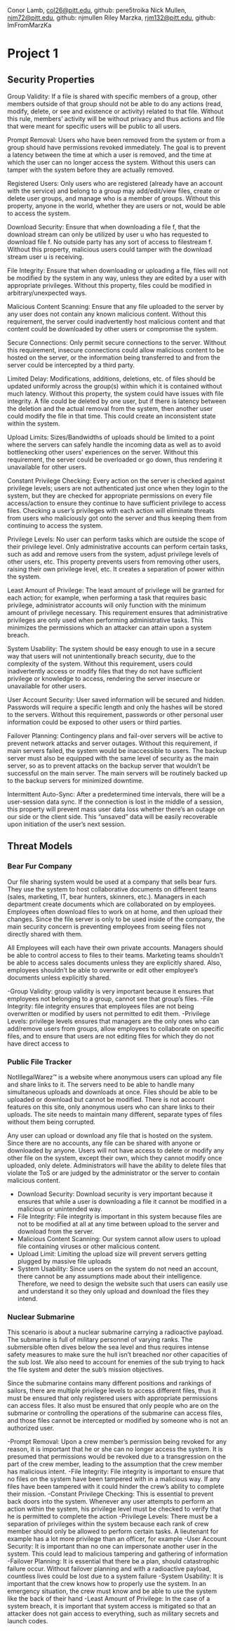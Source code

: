 ﻿Conor Lamb, col26@pitt.edu, github: pere5troika
Nick Mullen, njm72@pitt.edu, github: njmullen
Riley Marzka, rjm132@pitt.edu, github: ImFromMarzKa


# Project 1


## Security Properties


Group Validity: If a file is shared with specific members of a group, other members outside of that group should not be able to do any actions (read, modify, delete, or see and existence or activity) related to that file. Without this rule, members’ activity will be without privacy and thus actions and file that were meant for specific users will be public to all users. 


Prompt Removal: Users who have been removed from the system or from a group should have permissions revoked immediately. The goal is to prevent a latency between the time at which a user is removed, and the time at which the user can no longer access the system. Without this users can tamper with the system before they are actually removed.


Registered Users: Only users who are registered (already have an account with the service) and belong to a group may add/edit/view files, create or delete user groups, and manage who is a member of groups. Without this property, anyone in the world, whether they are users or not, would be able to access the system.


Download Security: Ensure that when downloading a file f, that the download stream can only be utilized by user u who has requested to download file f. No outside party has any sort of access to filestream f. Without this property, malicious users could tamper with the download stream user u is receiving.


File Integrity: Ensure that when downloading or uploading a file, files will not be modified by the system in any way, unless they are edited by a user with appropriate privileges. Without this property, files could be modified in arbitrary/unexpected ways. 


Malicious Content Scanning: Ensure that any file uploaded to the server by any user does not contain any known malicious content. Without this requirement, the server could inadvertently host malicious content and that content could be downloaded by other users or compromise the system.


Secure Connections: Only permit secure connections to the server. Without this requirement, insecure connections could allow malicious content to be hosted on the server, or the information being transferred to and from the server could be intercepted by a third party.


Limited Delay: Modifications, additions, deletions, etc. of files should be updated uniformly across the group(s) within which it is contained without much latency. Without this property, the system could have issues with file integrity. A file could be deleted by one user, but if there is latency between the deletion and the actual removal from the system, then another user could modify the file in that time. This could create an inconsistent state within the system.


Upload Limits: Sizes/Bandwidths of uploads should be limited to a point where the servers can safely handle the incoming data as well as to avoid bottlenecking other users’ experiences on the server. Without this requirement, the server could be overloaded or go down, thus rendering it unavailable for other users. 


Constant Privilege Checking: Every action on the server is checked against privilege levels; users are not authenticated just once when they login to the system, but they are checked for appropriate permissions on every file access/action to ensure they continue to have sufficient privilege to access files. Checking a user’s privileges with each action will eliminate threats from users who maliciously got onto the server and thus keeping them from continuing to access the system.


Privilege Levels: No user can perform tasks which are outside the scope of their privilege level. Only administrative accounts can perform certain tasks, such as add and remove users from the system, adjust privilege levels of other users, etc. This property prevents users from removing other users, raising their own privilege level, etc. It creates a separation of power within the system.


Least Amount of Privilege: The least amount of privilege will be granted for each action; for example, when performing a task that requires basic privilege, administrator accounts will only function with the minimum amount of privilege necessary. This requirement ensures that administrative privileges are only used when performing administrative tasks. This minimizes the permissions which an attacker can attain upon a system breach.


System Usability: The system should be easy enough to use in a secure way that users will not unintentionally breach security, due to the complexity of the system. Without this requirement, users could inadvertently access or modify files that they do not have sufficient privilege or knowledge to access, rendering the server insecure or unavailable for other users.


User Account Security: User saved information will be secured and hidden. Passwords will require a specific length and only the hashes will be stored to the servers. Without this requirement, passwords or other personal user information could be exposed to other users or third parties.


Failover Planning: Contingency plans and fail-over servers will be active to prevent network attacks and server outages. Without this requirement, if main servers failed, the system would be inaccessible to users. The backup server must also be equipped with the same level of security as the main server, so as to prevent attacks on the backup server that wouldn’t be successful on the main server. The main servers will be routinely backed up to the backup servers for minimized downtime.


Intermittent Auto-Sync: After a predetermined time intervals, there will be a user-session data sync. If the connection is lost in the middle of a session, this property will prevent mass user data loss whether there’s an outage on our side or the client side. This “unsaved” data will be easily recoverable upon initiation of the user’s next session.


## Threat Models


### Bear Fur Company


Our file sharing system would be used at a company that sells bear furs. They use the system to host collaborative documents on different teams (sales, marketing, IT, bear hunters, skinners, etc.). Managers in each department create documents which are collaborated on by employees. Employees often download files to work on at home, and then upload their changes. Since the file server is only to be used inside of the company, the main security concern is preventing employees from seeing files not directly shared with them. 


All Employees will each have their own private accounts. Managers should be able to control access to files to their teams. Marketing teams shouldn’t be able to access sales documents unless they are explicitly shared. Also, employees shouldn’t be able to overwrite or edit other employee’s documents unless explicitly shared.


-Group Validity: group validity is very important because it ensures that employees not belonging to a group, cannot see that group’s files.
-File Integrity: file integrity ensures that employees files are not being overwritten or modified by users not permitted to edit them.
-Privilege Levels: privilege levels ensures that managers are the only ones who can add/remove users from groups, allow employees to collaborate on specific files, and to ensure that users are not editing files for which they do not have direct access to


### Public File Tracker


NotIllegalWarez™ is a website where anonymous users can upload any file and share links to it. The servers need to be able to handle many simultaneous uploads and downloads at once. Files should be able to be uploaded or download but cannot be modified. There is not account features on this site, only anonymous users who can share links to their uploads. The site needs to maintain many different, separate types of files without them being corrupted.


Any user can upload or download any file that is hosted on the system. Since there are no accounts, any file can be shared with anyone or downloaded by anyone. Users will not have access to delete or modify any other file on the system, except their own, which they cannot modify once uploaded, only delete. Administrators will have the ability to delete files that violate the ToS or are judged by the administrator or the server to contain malicious content. 


- Download Security: Download security is very important because it ensures that while a user is downloading a file it cannot be modified in a malicious or unintended way. 
- File Integrity: File integrity is important in this system because files are not to be modified at all at any time between upload to the server and download from the server.
- Malicious Content Scanning: Our system cannot allow users to upload file containing viruses or other malicious content. 
- Upload Limit: Limiting the upload size will prevent servers getting plugged by massive file uploads
- System Usability: Since users on the system do not need an account, there cannot be any assumptions made about their intelligence. Therefore, we need to design the website such that users can easily use and understand it so they only upload and download the files they intend. 


### Nuclear Submarine


This scenario is about a nuclear submarine carrying a radioactive payload. The submarine is full of military personnel of varying ranks. The submersible often dives below the sea level and thus requires intense safety measures to make sure the hull isn’t breached nor other capacities of the sub lost. We also need to account for enemies of the sub trying to hack the file system and deter the sub’s mission objectives.


Since the submarine contains many different positions and rankings of sailors, there are multiple privilege levels to access different files, thus it must be ensured that only registered users with appropriate permissions can access files. It also must be ensured that only people who are on the submarine or controlling the operations of the submarine can access files, and those files cannot be intercepted or modified by someone who is not an authorized user.


-Prompt Removal: Upon a crew member’s permission being revoked for any reason, it is important that he or she can no longer access the system. It is presumed that permissions would be revoked due to a transgression on the part of the crew member, leading to the assumption that the crew member has malicious intent.
-File Integrity: File integrity is important to ensure that no files on the system have been tampered with in a malicious way. If any files have been tampered with it could hinder the crew’s ability to complete their mission. 
-Constant Privilege Checking: This is essential to prevent back doors into the system. Whenever any user attempts to perform an action within the system, his privilege level must be checked to verify that he is permitted to complete the action
-Privilege Levels: There must be a separation of privileges within the system because each rank of crew member should only be allowed to perform certain tasks. A lieutenant for example has a lot more privilege than an officer, for example
-User Account Security: It is important than no one can impersonate another user in the system. This could lead to malicious tampering and gathering of information
-Failover Planning: It is essential that there be a plan, should catastrophic failure occur. Without failover planning and with a radioactive payload, countless lives could be lost due to a system failure
-System Usability: It is important that the crew knows how to properly use the system. In an emergency situation, the crew must know and be able to use the system like the back of their hand
-Least Amount of Privilege: In the case of a system breach, it is important that system access is mitigated so that an attacker does not gain access to everything, such as military secrets and launch codes.
